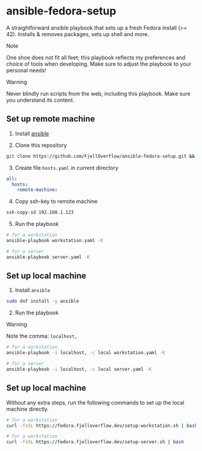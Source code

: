 # ansible-fedora-setup

A straightforward ansible playbook that sets up a fresh Fedora install (>= 42). Installs & removes packages, sets up shell and more.

>[!NOTE]
>One shoe does not fit all feet; this playbook reflects my preferences and choice of tools when developing. Make sure to adjust the playbook to your personal needs!

> [!WARNING]  
> Never blindly run scripts from the web, including this playbook. Make sure you understand its content.

## Set up remote machine

1. Install [ansible](https://docs.ansible.com/ansible/latest/installation_guide/intro_installation.html)

2. Clone this repository

```bash
git clone https://github.com/FjellOverflow/ansible-fedora-setup.git && cd ansible-fedora-setup
```

3. Create file `hosts.yaml` in current directory

```yaml
all:
  hosts:
    remote-machine:
```

4. Copy ssh-key to remote machine

```bash
ssh-copy-id 192.168.1.123
```

5. Run the playbook

```bash
# for a workstation
ansible-playbook workstation.yaml -K

# for a server
ansible-playbook server.yaml -K
```

## Set up local machine

1. Install `ansible`

```bash
sudo dnf install -y ansible
```

2. Run the playbook

> [!WARNING]  
> Note the comma: `localhost,`

```bash
# for a workstation
ansible-playbook -i localhost, -c local workstation.yaml -K

# for a server
ansible-playbook -i localhost, -c local server.yaml -K
```

## Set up local machine 

Without any extra steps, run the following commands to set up the local machine directly.

```bash
# for a workstation
curl -fsSL https://fedora.fjelloverflow.dev/setup-workstation.sh | bash

# for a workstation
curl -fsSL https://fedora.fjelloverflow.dev/setup-server.sh | bash
```